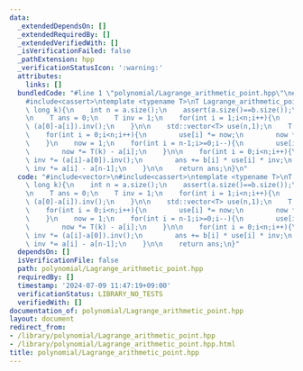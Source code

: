 ```yaml
---
data:
  _extendedDependsOn: []
  _extendedRequiredBy: []
  _extendedVerifiedWith: []
  _isVerificationFailed: false
  _pathExtension: hpp
  _verificationStatusIcon: ':warning:'
  attributes:
    links: []
  bundledCode: "#line 1 \"polynomial/Lagrange_arithmetic_point.hpp\"\n#include<vector>\n\
    #include<cassert>\ntemplate <typename T>\nT Lagrange_arithmetic_point(std::vector<T>a,std::vector<T>b,long\
    \ long k){\n    int n = a.size();\n    assert(a.size()==b.size());\n    assert(n>0);\n\
    \n    T ans = 0;\n    T inv = 1;\n    for(int i = 1;i<n;i++){\n        inv *=\
    \ (a[0]-a[i]).inv();\n    }\n\n    std::vector<T> use(n,1);\n    T now = 1;\n\
    \    for(int i = 0;i<n;i++){\n        use[i] *= now;\n        now *= T(k) - a[i];\n\
    \    }\n    now = 1;\n    for(int i = n-1;i>=0;i--){\n        use[i] *= now;\n\
    \        now *= T(k) - a[i];\n    }\n\n    for(int i = 0;i<n;i++){\n        if(i>0)\
    \ inv *= (a[i]-a[0]).inv();\n        ans += b[i] * use[i] * inv;\n        if(i+1<n)\
    \ inv *= a[i] - a[n-1];\n    }\n\n    return ans;\n}\n"
  code: "#include<vector>\n#include<cassert>\ntemplate <typename T>\nT Lagrange_arithmetic_point(std::vector<T>a,std::vector<T>b,long\
    \ long k){\n    int n = a.size();\n    assert(a.size()==b.size());\n    assert(n>0);\n\
    \n    T ans = 0;\n    T inv = 1;\n    for(int i = 1;i<n;i++){\n        inv *=\
    \ (a[0]-a[i]).inv();\n    }\n\n    std::vector<T> use(n,1);\n    T now = 1;\n\
    \    for(int i = 0;i<n;i++){\n        use[i] *= now;\n        now *= T(k) - a[i];\n\
    \    }\n    now = 1;\n    for(int i = n-1;i>=0;i--){\n        use[i] *= now;\n\
    \        now *= T(k) - a[i];\n    }\n\n    for(int i = 0;i<n;i++){\n        if(i>0)\
    \ inv *= (a[i]-a[0]).inv();\n        ans += b[i] * use[i] * inv;\n        if(i+1<n)\
    \ inv *= a[i] - a[n-1];\n    }\n\n    return ans;\n}"
  dependsOn: []
  isVerificationFile: false
  path: polynomial/Lagrange_arithmetic_point.hpp
  requiredBy: []
  timestamp: '2024-07-09 11:47:19+09:00'
  verificationStatus: LIBRARY_NO_TESTS
  verifiedWith: []
documentation_of: polynomial/Lagrange_arithmetic_point.hpp
layout: document
redirect_from:
- /library/polynomial/Lagrange_arithmetic_point.hpp
- /library/polynomial/Lagrange_arithmetic_point.hpp.html
title: polynomial/Lagrange_arithmetic_point.hpp
---
```

